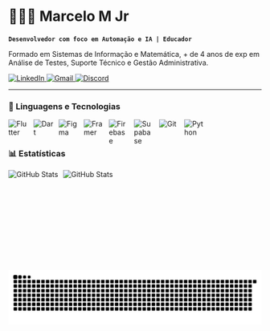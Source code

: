 # 👨🏻‍💻 Marcelo M Jr

**`Desenvolvedor com foco em Automação e IA | Educador`**

Formado em Sistemas de Informação e Matemática, + de 4 anos de exp em Análise de Testes, Suporte Técnico e Gestão Administrativa.

<p align="left">
    <a href="https://www.linkedin.com/in/marcelomourojr/">
        <img 
            alt="LinkedIn" 
            title="Meu LinkedIn" 
            src="https://img.shields.io/static/v1?message=LinkedIn&logo=linkedin&label=&color=0077B5&logoColor=white&labelColor=&style=for-the-badge"
        />
    </a>
    <a href="mailto:marceloaugustomouro@gmail.com">
        <img 
            alt="Gmail" 
            title="Me mande um email" 
            src="https://img.shields.io/static/v1?message=Gmail&logo=gmail&label=&color=D14836&logoColor=white&labelColor=&style=for-the-badge"
        />
    </a> 
    </a>
    <a href="https://discord.com/users/m.mjr">
        <img 
            alt="Discord" 
            title="Meu Discord" 
            src="https://img.shields.io/static/v1?message=Discord&logo=discord&label=&color=7289DA&logoColor=white&labelColor=&style=for-the-badge"
        />
    </a>
</p>

---

### 🤖 Linguagens e Tecnologias

<img
    align="left" 
    alt="Flutter" 
    title="Flutter"
    width="40px" 
    style="padding-right: 10px;"
    src="https://cdn.jsdelivr.net/gh/devicons/devicon@latest/icons/flutter/flutter-original.svg"
/>
<img 
    align="left" 
    alt="Dart" 
    title="Dart"
    width="40px" 
    style="padding-right: 10px;" 
    src="https://cdn.jsdelivr.net/gh/devicons/devicon@latest/icons/dart/dart-original.svg" 
/>
<img 
    align="left" 
    alt="Figma" 
    title="Figma"
    width="40px" 
    style="padding-right: 10px;" 
    src="https://cdn.jsdelivr.net/gh/devicons/devicon@latest/icons/figma/figma-original.svg" 
/>
<img 
    align="left" 
    alt="Framer"
    title="Framer" 
    width="40px" 
    style="padding-right: 10px;" 
    src="https://www.vectorlogo.zone/logos/framer/framer-icon.svg" 
/>
<img 
    align="left" 
    alt="Firebase"
    title="Firebase" 
    width="40px" 
    style="padding-right: 10px;" 
    src="https://cdn.jsdelivr.net/gh/devicons/devicon@latest/icons/firebase/firebase-original.svg" 
/>
<img 
    align="left" 
    alt="Supabase" 
    title="Supabase"
    width="40px" 
    style="padding-right: 10px;" 
    src="https://cdn.jsdelivr.net/gh/devicons/devicon@latest/icons/supabase/supabase-original.svg" 
/>
<img 
    align="left" 
    alt="Git" 
    title="Git"
    width="40px" 
    style="padding-right: 10px;" 
    src="https://cdn.jsdelivr.net/gh/devicons/devicon@latest/icons/git/git-original.svg" 
/>
<img 
    align="left" 
    alt="Python" 
    title="Python"
    width="40px" 
    style="padding-right: 10px;" 
    src="https://cdn.jsdelivr.net/gh/devicons/devicon@latest/icons/python/python-original.svg" 
/>

<br/>
<br/>

### 📊 Estatísticas

<p>
  <img 
    align="left" 
    alt="GitHub Stats" 
    height="200" 
    style="padding-right: 10px;" 
    src="https://github-readme-stats.vercel.app/api?username=marcelomourojr&show_icons=true&theme=tokyonight&include_all_commits=true&locale=pt-br" 
  />

<img 
      align="left" 
      alt="GitHub Stats" 
      height="200" 
      src="https://github-readme-stats.vercel.app/api/top-langs/?username=marcelomourojr&theme=tokyonight&layout=compact&custom_title=Tecnologias&langs_count=9" 
  />

</p>

###

<br clear="both">

<picture>
  <source media="(prefers-color-scheme: dark)" srcset="https://raw.githubusercontent.com/marcelomourojr/marcelomourojr/output/github-snake-dark.svg" />
  <source media="(prefers-color-scheme: light)" srcset="https://raw.githubusercontent.com/marcelomourojr/marcelomourojr/output/github-snake.svg" />
  <img alt="github-snake" src="https://raw.githubusercontent.com/marcelomourojr/marcelomourojr/output/github-snake.svg" />
</picture>
